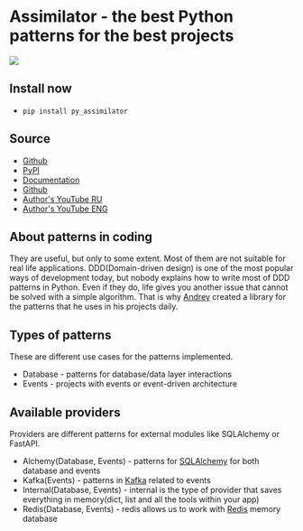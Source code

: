 # Assimilator - the best Python patterns for the best projects

![](/images/logo.png)

## Install now
* `pip install py_assimilator`

## Source
* [Github](https://github.com/knucklesuganda/py_assimilator)
* [PyPI](https://pypi.org/project/py-assimilator/)
* [Documentation](https://knucklesuganda.github.io/py_assimilator/)
* [Github](https://github.com/knucklesuganda/py_assimilator)
* [Author's YouTube RU](https://www.youtube.com/channel/UCSNpJHMOU7FqjD4Ttux0uuw)
* [Author's YouTube ENG](https://www.youtube.com/channel/UCeC9LNDwRP9OfjyOFHaSikA)

## About patterns in coding
They are useful, but only to some extent. Most of them are not suitable for 
real life applications. DDD(Domain-driven design) is one of the most popular ways of development
today, but nobody explains how to write most of DDD patterns in Python. Even if they do, life gives you another
issue that cannot be solved with a simple algorithm. That is why [Andrey](https://www.youtube.com/channel/UCSNpJHMOU7FqjD4Ttux0uuw) created
a library for the patterns that he uses in his projects daily.

## Types of patterns
These are different use cases for the patterns implemented.

- Database - patterns for database/data layer interactions
- Events - projects with events or event-driven architecture

## Available providers
Providers are different patterns for external modules like SQLAlchemy or 
FastAPI.

- Alchemy(Database, Events) - patterns for [SQLAlchemy](https://docs.sqlalchemy.org/en/20/) for both database and events
- Kafka(Events) - patterns in [Kafka](https://kafka.apache.org/) related to events
- Internal(Database, Events) - internal is the type of provider that saves everything in memory(dict, list and all the tools within your app)
- Redis(Database, Events) - redis allows us to work with [Redis](https://redis.io/) memory database
